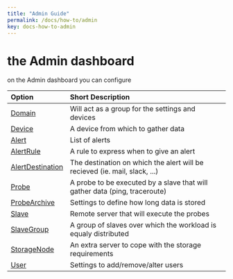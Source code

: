 ```yaml
---
title: "Admin Guide"
permalink: /docs/how-to/admin
key: docs-how-to-admin
---
```


# the Admin dashboard
on the Admin dashboard you can configure

| Option                                                | Short Description       
|:------------------------------------------------------|:------------------
| [Domain](/fireping/how-to/admin/domain)                        | Will act as a group for the settings and devices
| [Device](/fireping/how-to/admin/device)                        | A device from which to gather data
| [Alert](/fireping/how-to/admin/alert)                          | List of alerts
| [AlertRule](/fireping/how-to/admin/alert-rule)                 | A rule to express when to give an alert
| [AlertDestination](/fireping/how-to/admin/alert-destination)   | The destination on which the alert will be recieved (ie. mail, slack, ...)
| [Probe](/fireping/how-to/admin/probe)                          | A probe to be executed by a slave that will gather data (ping, traceroute)
| [ProbeArchive](/fireping/how-to/admin/probe-archive)           | Settings to define how long data is stored
| [Slave](/fireping/how-to/admin/slave)                          | Remote server that will execute the probes
| [SlaveGroup](/fireping/how-to/admin/slave-group)               | A group of slaves over which the workload is equaly distributed
| [StorageNode](/fireping/how-to/admin/storage-node)             | An extra server to cope with the storage requirements
| [User](/fireping/how-to/admin/user)                            | Settings to add/remove/alter users